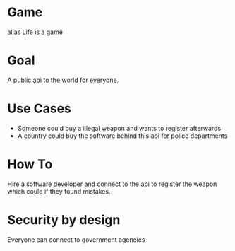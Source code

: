 # Game
alias Life is a game

# Goal
A public api to the world for everyone.

# Use Cases
- Someone could buy a illegal weapon and wants to register afterwards
- A country could buy the software behind this api for police departments

# How To
Hire a software developer and connect to the api to register the weapon which could if they found mistakes.

# Security by design
Everyone can connect to government agencies
